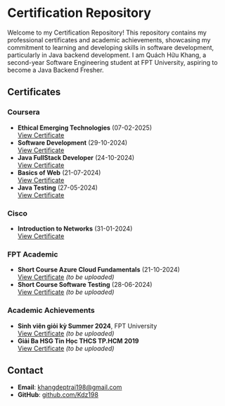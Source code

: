 # Certification Repository

Welcome to my Certification Repository! This repository contains my professional certificates and academic achievements, showcasing my commitment to learning and developing skills in software development, particularly in Java backend development. I am Quách Hữu Khang, a second-year Software Engineering student at FPT University, aspiring to become a Java Backend Fresher.

## Certificates

### Coursera
- **Ethical Emerging Technologies** (07-02-2025)  
  [View Certificate](Coursera/Coursera%20Ethical%20Emerging.pdf)
- **Software Development** (29-10-2024)  
  [View Certificate](Coursera/Coursera%20Software%20Development.pdf)
- **Java FullStack Developer** (24-10-2024)  
  [View Certificate](Coursera/Coursera%20Java%20FullStack%20Developer.pdf)
- **Basics of Web** (21-07-2024)  
  [View Certificate](Coursera/Coursera%20Basics%20of%20Web.pdf)
- **Java Testing** (27-05-2024)  
  [View Certificate](Coursera/Coursera%20Java%20Testing.pdf)

### Cisco
- **Introduction to Networks** (31-01-2024)  
  [View Certificate](Coursera/Cisco%20Introduction%20to%20Networks.pdf)

### FPT Academic
- **Short Course Azure Cloud Fundamentals** (21-10-2024)  
  [View Certificate](FPT_Academic/Short_Course_Azure_Cloud_Fundamentals.pdf) *(to be uploaded)*
- **Short Course Software Testing** (28-06-2024)  
  [View Certificate](FPT_Academic/Short_Course_Software_Testing.pdf) *(to be uploaded)*

### Academic Achievements
- **Sinh viên giỏi kỳ Summer 2024**, FPT University  
  [View Certificate](Achievements/Sinh_Vien_Gioi_Summer_2024.pdf) *(to be uploaded)*
- **Giải Ba HSG Tin Học THCS TP.HCM 2019**  
  [View Certificate](Achievements/HSG_Tin_Hoc_THCS_2019.pdf) *(to be uploaded)*

## Contact
- **Email**: khangdeptrai198@gmail.com
- **GitHub**: [github.com/Kdz198](https://github.com/Kdz198)
